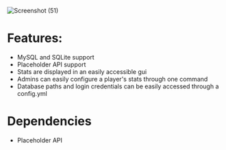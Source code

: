 ![Screenshot (51)](https://github.com/wacko77/stattracker/assets/46010708/06f04e6f-d7db-4c23-ba2c-6b9f25934953)

# **Features**:
- MySQL and SQLite support
- Placeholder API support
- Stats are displayed in an easily accessible gui
- Admins can easily configure a player's stats through one command
- Database paths and login credentials can be easily accessed through a config.yml

# **Dependencies**
- Placeholder API
